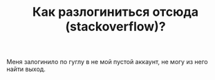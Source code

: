 ﻿---
title: "Как разлогиниться отсюда (stackoverflow)?"
se.owner.user_id: 397312
se.owner.display_name: "Vladimir Galkov"
se.owner.link: "https://ru.meta.stackoverflow.com/users/397312/vladimir-galkov"
se.link: "https://ru.meta.stackoverflow.com/questions/10755/%d0%9a%d0%b0%d0%ba-%d1%80%d0%b0%d0%b7%d0%bb%d0%be%d0%b3%d0%b8%d0%bd%d0%b8%d1%82%d1%8c%d1%81%d1%8f-%d0%be%d1%82%d1%81%d1%8e%d0%b4%d0%b0-stackoverflow"
se.question_id: 10755
se.post_type: question
---
<p>Меня залогинило по гуглу в не мой пустой аккаунт, не могу из него найти выход.</p>
